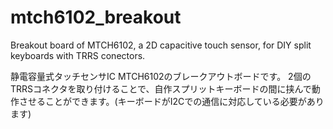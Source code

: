 # mtch6102_breakout
Breakout board of MTCH6102, a 2D capacitive touch sensor, for DIY split keyboards with TRRS conectors.

静電容量式タッチセンサIC MTCH6102のブレークアウトボードです。
2個のTRRSコネクタを取り付けることで、自作スプリットキーボードの間に挟んで動作させることができます。(キーボードがI2Cでの通信に対応している必要があります)
